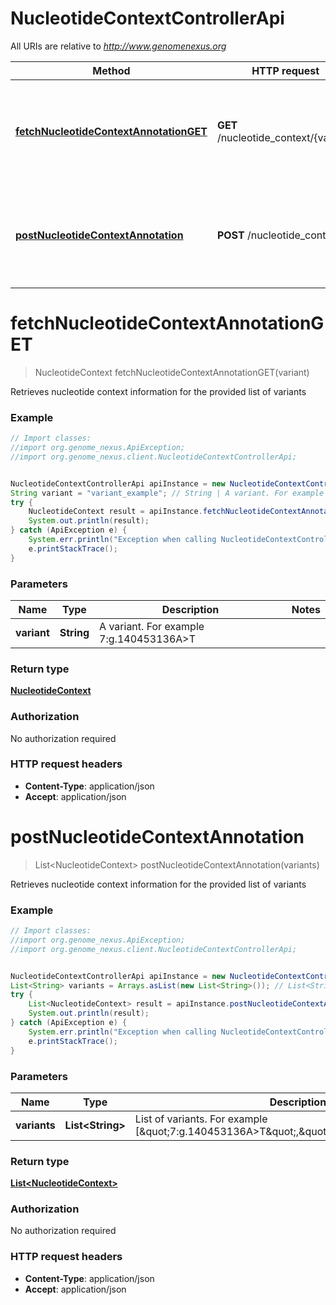 # NucleotideContextControllerApi

All URIs are relative to *http://www.genomenexus.org*

Method | HTTP request | Description
------------- | ------------- | -------------
[**fetchNucleotideContextAnnotationGET**](NucleotideContextControllerApi.md#fetchNucleotideContextAnnotationGET) | **GET** /nucleotide_context/{variant} | Retrieves nucleotide context information for the provided list of variants
[**postNucleotideContextAnnotation**](NucleotideContextControllerApi.md#postNucleotideContextAnnotation) | **POST** /nucleotide_context | Retrieves nucleotide context information for the provided list of variants


<a name="fetchNucleotideContextAnnotationGET"></a>
# **fetchNucleotideContextAnnotationGET**
> NucleotideContext fetchNucleotideContextAnnotationGET(variant)

Retrieves nucleotide context information for the provided list of variants

### Example
```java
// Import classes:
//import org.genome_nexus.ApiException;
//import org.genome_nexus.client.NucleotideContextControllerApi;


NucleotideContextControllerApi apiInstance = new NucleotideContextControllerApi();
String variant = "variant_example"; // String | A variant. For example 7:g.140453136A>T
try {
    NucleotideContext result = apiInstance.fetchNucleotideContextAnnotationGET(variant);
    System.out.println(result);
} catch (ApiException e) {
    System.err.println("Exception when calling NucleotideContextControllerApi#fetchNucleotideContextAnnotationGET");
    e.printStackTrace();
}
```

### Parameters

Name | Type | Description  | Notes
------------- | ------------- | ------------- | -------------
 **variant** | **String**| A variant. For example 7:g.140453136A&gt;T |

### Return type

[**NucleotideContext**](NucleotideContext.md)

### Authorization

No authorization required

### HTTP request headers

 - **Content-Type**: application/json
 - **Accept**: application/json

<a name="postNucleotideContextAnnotation"></a>
# **postNucleotideContextAnnotation**
> List&lt;NucleotideContext&gt; postNucleotideContextAnnotation(variants)

Retrieves nucleotide context information for the provided list of variants

### Example
```java
// Import classes:
//import org.genome_nexus.ApiException;
//import org.genome_nexus.client.NucleotideContextControllerApi;


NucleotideContextControllerApi apiInstance = new NucleotideContextControllerApi();
List<String> variants = Arrays.asList(new List<String>()); // List<String> | List of variants. For example [\"7:g.140453136A>T\",\"12:g.25398285C>A\"]
try {
    List<NucleotideContext> result = apiInstance.postNucleotideContextAnnotation(variants);
    System.out.println(result);
} catch (ApiException e) {
    System.err.println("Exception when calling NucleotideContextControllerApi#postNucleotideContextAnnotation");
    e.printStackTrace();
}
```

### Parameters

Name | Type | Description  | Notes
------------- | ------------- | ------------- | -------------
 **variants** | **List&lt;String&gt;**| List of variants. For example [\&quot;7:g.140453136A&gt;T\&quot;,\&quot;12:g.25398285C&gt;A\&quot;] |

### Return type

[**List&lt;NucleotideContext&gt;**](NucleotideContext.md)

### Authorization

No authorization required

### HTTP request headers

 - **Content-Type**: application/json
 - **Accept**: application/json

